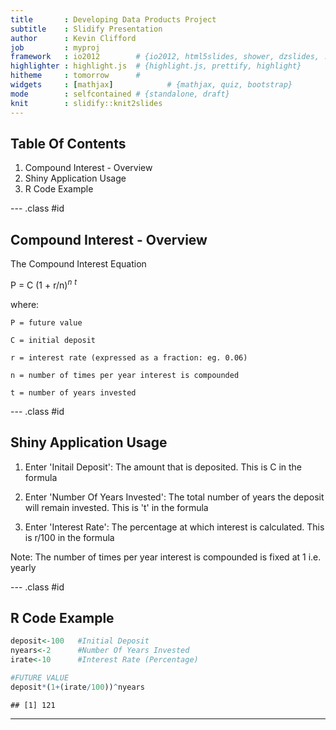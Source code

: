 ```yaml
---
title       : Developing Data Products Project
subtitle    : Slidify Presentation
author      : Kevin Clifford
job         : myproj
framework   : io2012        # {io2012, html5slides, shower, dzslides, ...}
highlighter : highlight.js  # {highlight.js, prettify, highlight}
hitheme     : tomorrow      # 
widgets     : [mathjax]            # {mathjax, quiz, bootstrap}
mode        : selfcontained # {standalone, draft}
knit        : slidify::knit2slides
---
```


## Table Of Contents

1. Compound Interest - Overview
2. Shiny Application Usage 
3. R Code Example

--- .class #id 

## Compound Interest - Overview


The Compound Interest Equation


P = C (1 + r/n)$^n$ $^t$


where:

    P = future value
    
    C = initial deposit
    
    r = interest rate (expressed as a fraction: eg. 0.06)
    
    n = number of times per year interest is compounded
    
    t = number of years invested


--- .class #id 

## Shiny Application Usage


1. Enter 'Initail Deposit': The amount that is deposited. This is C in the formula

2. Enter 'Number Of Years Invested': The total number of years the deposit will remain invested. This is 't' in the formula

3. Enter 'Interest Rate': The percentage at which interest is calculated. This is r/100 in the formula

Note: The number of times per year interest is compounded is fixed at 1 i.e. yearly


--- .class #id 

## R Code Example


```r
deposit<-100   #Initial Deposit
nyears<-2      #Number Of Years Invested
irate<-10      #Interest Rate (Percentage)

#FUTURE VALUE
deposit*(1+(irate/100))^nyears
```

```
## [1] 121
```
---
